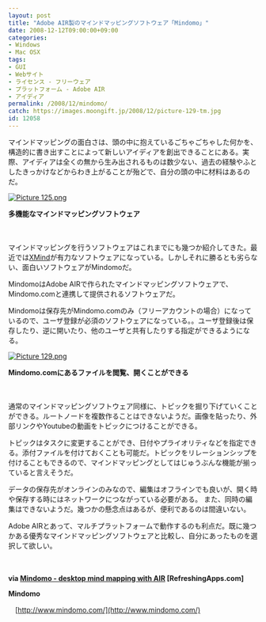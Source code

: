 ```yaml
---
layout: post
title: "Adobe AIR製のマインドマッピングソフトウェア「Mindomo」"
date: 2008-12-12T09:00:00+09:00
categories:
- Windows
- Mac OSX
tags: 
- GUI
- Webサイト
- ライセンス - フリーウェア
- プラットフォーム - Adobe AIR
- アイディア
permalink: /2008/12/mindomo/
catch: https://images.moongift.jp/2008/12/picture-129-tm.jpg
id: 12058
---
```

マインドマッピングの面白さは、頭の中に抱えているごちゃごちゃした何かを、構造的に書き出すことによって新しいアイディアを創出できることにある。実際、アイディアは全くの無から生み出されるものは数少ない、過去の経験やふとしたきっかけなどからわき上がることが殆どで、自分の頭の中に材料はあるのだ。

  

[![Picture 125.png](https://images.moongift.jp/2008/12/picture-125-tm.jpg)](https://images.moongift.jp/2008/12/picture-125.png)  
  
**多機能なマインドマッピングソフトウェア**

  

　

  

マインドマッピングを行うソフトウェアはこれまでにも幾つか紹介してきた。最近では[XMind](http://www.moongift.jp/2008/11/xmind/)が有力なソフトウェアになっている。しかしそれに勝るとも劣らない、面白いソフトウェアがMindomoだ。

  

MindomoはAdobe AIRで作られたマインドマッピングソフトウェアで、Mindomo.comと連携して提供されるソフトウェアだ。

  
  
<!--more-->  

Mindomoは保存先がMindomo.comのみ（フリーアカウントの場合）になっているので、ユーザ登録が必須のソフトウェアになっている。。ユーザ登録後は保存したり、逆に開いたり、他のユーザと共有したりする指定ができるようになる。

  

[![Picture 129.png](https://images.moongift.jp/2008/12/picture-129-tm.jpg)](https://images.moongift.jp/2008/12/picture-129.png)  
  
**Mindomo.comにあるファイルを閲覧、開くことができる**

  

　

  

通常のマインドマッピングソフトウェア同様に、トピックを掘り下げていくことができる。ルートノードを複数作ることはできないようだ。画像を貼ったり、外部リンクやYoutubeの動画をトピックにつけることができる。

  

トピックはタスクに変更することができ、日付やプライオリティなどを指定できる。添付ファイルを付けておくことも可能だ。トピックをリレーションシップを付けることもできるので、マインドマッピングとしてはじゅうぶんな機能が揃っていると言えそうだ。

  

データの保存先がオンラインのみなので、編集はオフラインでも良いが、開く時や保存する時にはネットワークにつながっている必要がある。 また、同時の編集はできないようだ。幾つかの懸念点はあるが、便利であるのは間違いない。

  

Adobe AIRとあって、マルチプラットフォームで動作するのも利点だ。既に幾つかある優秀なマインドマッピングソフトウェアと比較し、自分にあったものを選択して欲しい。

  

　

  

**via [Mindomo - desktop mind mapping with AIR](http://refreshingapps.com/showcase/app/mindomo_desktop_mind_mapping_with_air/) [RefreshingApps.com]**

  

**Mindomo**  
  
　[http://www.mindomo.com/](http://www.mindomo.com/)

  
